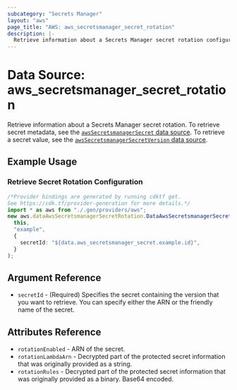 ```yaml
---
subcategory: "Secrets Manager"
layout: "aws"
page_title: "AWS: aws_secretsmanager_secret_rotation"
description: |-
  Retrieve information about a Secrets Manager secret rotation configuration
---
```


# Data Source: aws\_secretsmanager\_secret\_rotation

Retrieve information about a Secrets Manager secret rotation. To retrieve secret metadata, see the [`awsSecretsmanagerSecret` data source](/docs/providers/aws/d/secretsmanager_secret.html). To retrieve a secret value, see the [`awsSecretsmanagerSecretVersion` data source](/docs/providers/aws/d/secretsmanager_secret_version.html).

## Example Usage

### Retrieve Secret Rotation Configuration

```typescript
/*Provider bindings are generated by running cdktf get.
See https://cdk.tf/provider-generation for more details.*/
import * as aws from "./.gen/providers/aws";
new aws.dataAwsSecretsmanagerSecretRotation.DataAwsSecretsmanagerSecretRotation(
  this,
  "example",
  {
    secretId: "${data.aws_secretsmanager_secret.example.id}",
  }
);

```

## Argument Reference

* `secretId` - (Required) Specifies the secret containing the version that you want to retrieve. You can specify either the ARN or the friendly name of the secret.

## Attributes Reference

* `rotationEnabled` - ARN of the secret.
* `rotationLambdaArn` - Decrypted part of the protected secret information that was originally provided as a string.
* `rotationRules` - Decrypted part of the protected secret information that was originally provided as a binary. Base64 encoded.

